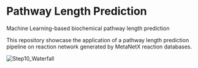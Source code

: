 # Pathway Length Prediction
Machine Learning-based biochemical pathway length prediction

This repository showcase the application of a pathway length prediction pipeline on reaction network generated by MetaNetX reaction databases. 


![Step10_Waterfall](https://user-images.githubusercontent.com/47986787/224824099-74d635dd-26fb-41ca-b9d6-273e61ed618f.png)
